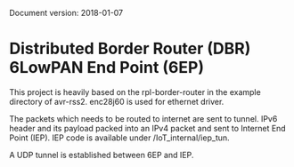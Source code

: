 Document version: 2018-01-07

Distributed Border Router (DBR)
6LowPAN End Point (6EP)
===================================

This project is heavily based on the rpl-border-router in the example directory
of avr-rss2. enc28j60 is used for ethernet driver. 

The packets which needs to be routed to internet are sent to
tunnel. IPv6 header and its payload packed into an IPv4 packet and sent to Internet
End Point (IEP). IEP code is available under /IoT_internal/iep_tun.

A UDP tunnel is established between 6EP and IEP.
